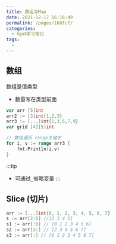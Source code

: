 ```yaml
---
title: 数组与Map
date: 2021-12-17 16:16:49
permalink: /pages/168fcf/
categories:
  - 《go》学习笔记
tags:
  - 
---
```


## 数组
数组是值类型

+ 数量写在类型前面

```go
var arr [5]int
arr2 := [3]int{1,2,3}
arr3 := [...]int{1,3,5,7,9}
var grid [4][5]int

// 数组遍历 range关键字
for i, v := range arr3 {
    fmt.Println(i,v)
}
```
:::tip
+ 可通过`_`省略变量
:::

## Slice (切片)
```go
arr := [...]int{0, 1, 2, 3, 4, 5, 6, 7}
s := arr[2:6] //[2 3 4 5]
s1 := arr[:6] // [0 1 2 3 4 5 6]
s2 := arr[2:] // [2 3 4 5 6 7]
s3 := arr[:] // [0 1 2 3 4 5 6 7]
```